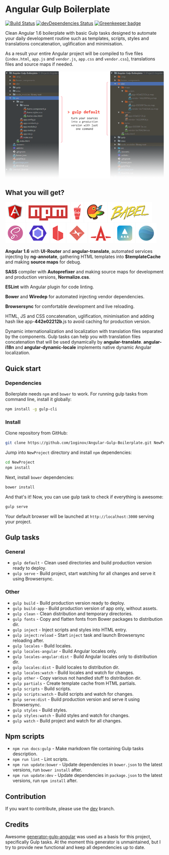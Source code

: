 # Angular Gulp Boilerplate

[![Build Status](https://travis-ci.org/1oginov/Angular-Gulp-Boilerplate.svg?branch=master)](https://travis-ci.org/1oginov/Angular-Gulp-Boilerplate)
[![devDependencies Status](https://david-dm.org/1oginov/Angular-Gulp-Boilerplate/dev-status.svg)](https://david-dm.org/1oginov/Angular-Gulp-Boilerplate?type=dev)
[![Greenkeeper badge](https://badges.greenkeeper.io/1oginov/Angular-Gulp-Boilerplate.svg)](https://greenkeeper.io/)

Clean Angular 1.6 boilerplate with basic Gulp tasks designed to automate your daily development routine such as
templates, scripts, styles and translations concatenation, uglification and minimisation.

As a result your entire Angular project will be compiled to five files (`index.html`, `app.js` and `vendor.js`,
`app.css` and `vendor.css`), translations files and source maps if needed.

![Teaser](https://raw.githubusercontent.com/1oginov/Angular-Gulp-Boilerplate/master/github/teaser.png)

## What you will get?

![Angular](https://raw.githubusercontent.com/1oginov/Angular-Gulp-Boilerplate/master/github/angular.png)
![npm](https://raw.githubusercontent.com/1oginov/Angular-Gulp-Boilerplate/master/github/npm.png)
![Gulp](https://raw.githubusercontent.com/1oginov/Angular-Gulp-Boilerplate/master/github/gulp.png)
![Bower](https://raw.githubusercontent.com/1oginov/Angular-Gulp-Boilerplate/master/github/bower.png)
![Babel](https://raw.githubusercontent.com/1oginov/Angular-Gulp-Boilerplate/master/github/babel.png)
![SASS](https://raw.githubusercontent.com/1oginov/Angular-Gulp-Boilerplate/master/github/sass.png)
![ESLint](https://raw.githubusercontent.com/1oginov/Angular-Gulp-Boilerplate/master/github/eslint.png)
![Browsersync](https://raw.githubusercontent.com/1oginov/Angular-Gulp-Boilerplate/master/github/browsersync.png)
![Normalize](https://raw.githubusercontent.com/1oginov/Angular-Gulp-Boilerplate/master/github/normalize.png)
![Autoprefixer](https://raw.githubusercontent.com/1oginov/Angular-Gulp-Boilerplate/master/github/autoprefixer.png)
![UI-Router](https://raw.githubusercontent.com/1oginov/Angular-Gulp-Boilerplate/master/github/ui-router.png)
![angular-translate](https://raw.githubusercontent.com/1oginov/Angular-Gulp-Boilerplate/master/github/angular-translate.png)

**Angular 1.6** with **UI-Router** and **angular-translate**, automated services injecting by **ng-annotate**, gathering
HTML templates into **$templateCache** and making **source maps** for debug.

**SASS** compiler with **Autoprefixer** and making source maps for development and production versions,
**Normalize.css**.

**ESLint** with Angular plugin for code linting. 

**Bower** and **Wiredep** for automated injecting vendor dependencies.

**Browsersync** for comfortable development and live reloading.

HTML, JS and CSS concatenation, uglification, minimisation and adding hash like app-**442e02212b**.js to avoid caching
for production version.

Dynamic internationalization and localization with translation files separated by the components. Gulp tasks can help
you with translation files concatenation that will be used dynamically by **angular-translate**. **angular-i18n** and
**angular-dynamic-locale** implements native dynamic Angular localization.

## Quick start

### Dependencies

Boilerplate needs `npm` and `bower` to work. For running gulp tasks from command line, install it globally:

```sh
npm install -g gulp-cli
```

### Install

Clone repository from GitHub:

```sh
git clone https://github.com/1oginov/Angular-Gulp-Boilerplate.git NewProject
```

Jump into `NewProject` directory and install `npm` dependencies:

```sh
cd NewProject
npm install
```

Next, install `bower` dependencies:

```sh
bower install
```

And that's it! Now, you can use gulp task to check if everything is awesome:

```sh
gulp serve
```

Your default browser will be launched at `http://localhost:3000` serving your project.

## Gulp tasks

### General

* `gulp default` - Clean used directories and build production version ready to deploy.
* `gulp serve` - Build project, start watching for all changes and serve it using Browsersync.

### Other

* `gulp build` - Build production version ready to deploy.
* `gulp build-app` - Build production version of app only, without assets.
* `gulp clean` - Clean distribution and temporary directories.
* `gulp fonts` - Copy and flatten fonts from Bower packages to distribution dir.
* `gulp inject` - Inject scripts and styles into HTML entry.
* `gulp inject:reload` - Start `inject` task and launch Browsersync reloading after.
* `gulp locales` - Build locales.
* `gulp locales-angular` - Build Angular locales only.
* `gulp locales-angular:dist` - Build Angular locales only to distribution dir.
* `gulp locales:dist` - Build locales to distribution dir.
* `gulp locales:watch` - Build locales and watch for changes.
* `gulp other` - Copy various not handled stuff to distribution dir.
* `gulp partials` - Create template cache from HTML partials.
* `gulp scripts` - Build scripts.
* `gulp scripts:watch` - Build scripts and watch for changes.
* `gulp serve:dist` - Build production version and serve it using Browsersync.
* `gulp styles` - Build styles.
* `gulp styles:watch` - Build styles and watch for changes.
* `gulp watch` - Build project and watch for all changes.

## Npm scripts

* `npm run docs:gulp` - Make markdown file containing Gulp tasks description.
* `npm run lint` - Lint scripts.
* `npm run update:bower` - Update dependencies in `bower.json` to the latest versions, run `bower install` after.
* `npm run update:dev` - Update dependencies in `package.json` to the latest versions, run `npm install` after.

## Contribution

If you want to contribute, please use the [dev](https://github.com/1oginov/Angular-Gulp-Boilerplate/tree/dev) branch.

## Credits

Awesome [generator-gulp-angular](https://github.com/Swiip/generator-gulp-angular) was used as a basis for this project,
specifically Gulp tasks. At the moment this generator is unmaintained, but I try to provide new functional and keep all
dependencies up to date.
